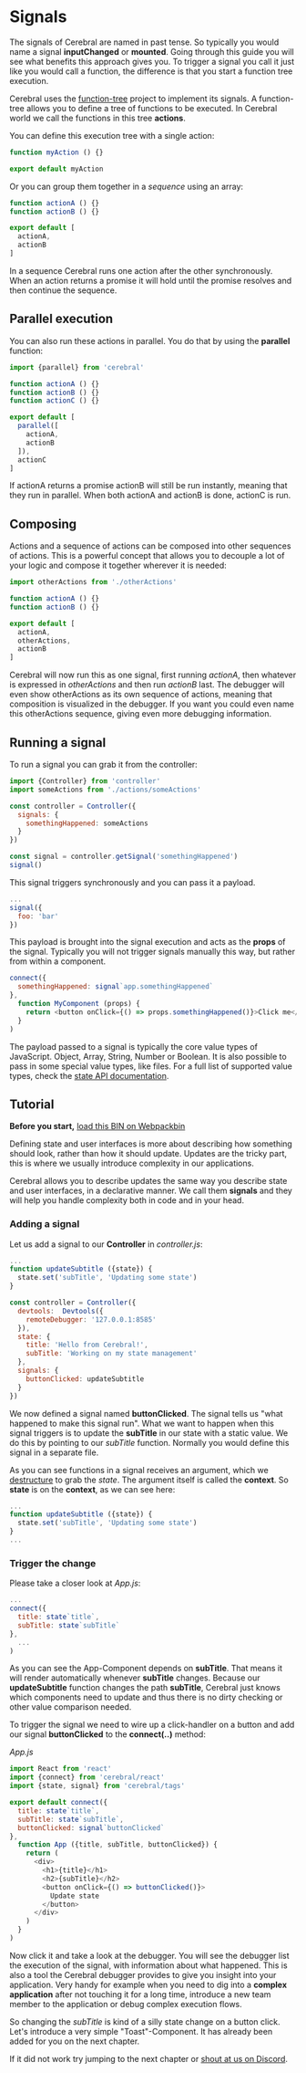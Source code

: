 # Signals

The signals of Cerebral are named in past tense. So typically you would name a signal **inputChanged** or **mounted**. Going through this guide you will see what benefits this approach gives you. To trigger a signal you call it just like you would call a function, the difference is that you start a function tree execution.

Cerebral uses the [function-tree](https://github.com/cerebral/function-tree) project to implement its signals. A function-tree allows you to define a tree of functions to be executed. In Cerebral world we call the functions in this tree **actions**.

You can define this execution tree with a single action:

```js
function myAction () {}

export default myAction
```

Or you can group them together in a *sequence* using an array:

```js
function actionA () {}
function actionB () {}

export default [
  actionA,
  actionB
]
```

In a sequence Cerebral runs one action after the other synchronously. When an action returns a promise it will hold until the promise resolves and then continue the sequence.

## Parallel execution
You can also run these actions in parallel. You do that by using the **parallel** function:

```js
import {parallel} from 'cerebral'

function actionA () {}
function actionB () {}
function actionC () {}

export default [
  parallel([
    actionA,
    actionB
  ]),
  actionC
]
```

If actionA returns a promise actionB will still be run instantly, meaning that they run in parallel. When both actionA and actionB is done, actionC is run.

## Composing
Actions and a sequence of actions can be composed into other sequences of actions. This is a powerful concept that allows you to decouple a lot of your logic and compose it together wherever it is needed:

```js
import otherActions from './otherActions'

function actionA () {}
function actionB () {}

export default [
  actionA,
  otherActions,
  actionB
]
```

Cerebral will now run this as one signal, first running *actionA*, then whatever is expressed in *otherActions* and then run *actionB* last. The debugger will even show otherActions as its own sequence of actions, meaning that composition is visualized in the debugger. If you want you could even name this otherActions sequence, giving even more debugging information.

## Running a signal
To run a signal you can grab it from the controller:

```js
import {Controller} from 'controller'
import someActions from './actions/someActions'

const controller = Controller({
  signals: {
    somethingHappened: someActions
  }
})

const signal = controller.getSignal('somethingHappened')
signal()
```

This signal triggers synchronously and you can pass it a payload.

```js
...
signal({
  foo: 'bar'
})
```

This payload is brought into the signal execution and acts as the **props** of the signal. Typically you will not trigger signals manually this way, but rather from within a component.

```js
connect({
  somethingHappened: signal`app.somethingHappened`
},
  function MyComponent (props) {
    return <button onClick={() => props.somethingHappened()}>Click me</button>
  }
)
```

The payload passed to a signal is typically the core value types of JavaScript. Object, Array, String, Number or Boolean. It is also possible to pass in some special value types, like files. For a full list of supported value types, check the [state API documentation](../api/state.md).

## Tutorial
**Before you start,** [load this BIN on Webpackbin](https://www.webpackbin.com/bins/-KdBGyGo09NxQfRWSNOb)

Defining state and user interfaces is more about describing how something should look, rather than how it should update. Updates are the tricky part, this is where we usually introduce complexity in our applications.

Cerebral allows you to describe updates the same way you describe state and user interfaces, in a declarative manner. We call them **signals** and they will help you handle complexity both in code and in your head.

### Adding a signal
Let us add a signal to our **Controller** in *controller.js*:

```js
...
function updateSubtitle ({state}) {
  state.set('subTitle', 'Updating some state')
}

const controller = Controller({
  devtools:  Devtools({
    remoteDebugger: '127.0.0.1:8585'
  }),
  state: {
    title: 'Hello from Cerebral!',
    subTitle: 'Working on my state management'
  },
  signals: {
    buttonClicked: updateSubtitle
  }
})
```
We now defined a signal named **buttonClicked**. The signal tells us "what happened to make this signal run". What we want to happen when this signal triggers is to update the **subTitle** in our state with a static value. We do this by pointing to our *subTitle* function. Normally you would define this signal in a separate file.

As you can see functions in a signal receives an argument, which we [destructure](https://developer.mozilla.org/en-US/docs/Web/JavaScript/Reference/Operators/Destructuring_assignment) to grab the *state*. The argument itself is called the **context**. So **state** is on the **context**, as we can see here:

```js
...
function updateSubtitle ({state}) {
  state.set('subTitle', 'Updating some state')
}
...
```

### Trigger the change
Please take a closer look at *App.js*:

```js
...
connect({
  title: state`title`,
  subTitle: state`subTitle`
},
  ...
)
```
As you can see the App-Component depends on **subTitle**. That means it will render automatically whenever **subTitle** changes. Because our **updateSubtitle** function changes the path **subTitle**, Cerebral just knows which components need to update and thus there is no dirty checking or other value comparison needed.

To trigger the signal we need to wire up a click-handler on a button and add our signal **buttonClicked** to the **connect(..)** method:

*App.js*
```js
import React from 'react'
import {connect} from 'cerebral/react'
import {state, signal} from 'cerebral/tags'

export default connect({
  title: state`title`,
  subTitle: state`subTitle`,
  buttonClicked: signal`buttonClicked`
},
  function App ({title, subTitle, buttonClicked}) {
    return (
      <div>
        <h1>{title}</h1>
        <h2>{subTitle}</h2>
        <button onClick={() => buttonClicked()}>
          Update state
        </button>
      </div>
    )
  }
)
```
Now click it and take a look at the debugger. You will see the debugger list the execution of the signal, with information about what happened. This is also a tool the Cerebral debugger provides to give you insight into your application. Very handy for example when you need to dig into a **complex application** after not touching it for a long time, introduce a new team member to the application or debug complex execution flows.

So changing the *subTitle* is kind of a silly state change on a button click. Let's introduce a very simple "Toast"-Component. It has already been added for you on the next chapter.

If it did not work try jumping to the next chapter or [shout at us on Discord](https://discord.gg/0kIweV4bd2bwwsvH).
